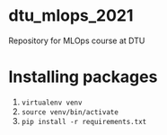 # dtu_mlops_2021
Repository for MLOps course at DTU

# Installing packages

1. `virtualenv venv`
2. `source venv/bin/activate`
3. `pip install -r requirements.txt`


